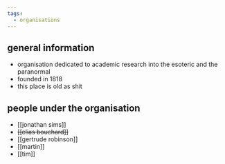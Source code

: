 ```yaml
---
tags:
  - organisations
---
```

## general information
- organisation dedicated to academic research into the esoteric and the paranormal
- founded in 1818
- this place is old as shit
## people under the organisation
- [[jonathan sims]]
- ~~[[elias bouchard]]~~
- [[gertrude robinson]]
- [[martin]]
- [[tim]] 